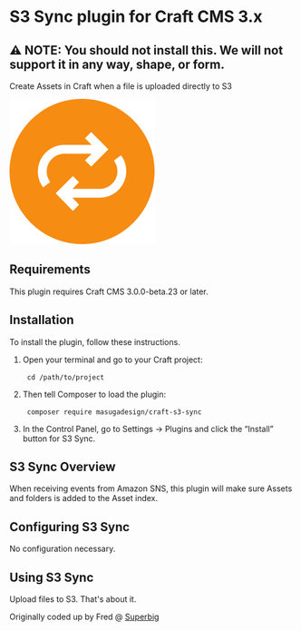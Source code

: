 # S3 Sync plugin for Craft CMS 3.x

## :warning: NOTE: You should not install this. We will not support it in any way, shape, or form.

Create Assets in Craft when a file is uploaded directly to S3

![Icon](resources/img/icon.png)

## Requirements

This plugin requires Craft CMS 3.0.0-beta.23 or later.

## Installation

To install the plugin, follow these instructions.

1. Open your terminal and go to your Craft project:

        cd /path/to/project

2. Then tell Composer to load the plugin:

        composer require masugadesign/craft-s3-sync

3. In the Control Panel, go to Settings → Plugins and click the “Install” button for S3 Sync.

## S3 Sync Overview

When receiving events from Amazon SNS, this plugin will make sure Assets and folders is added to the Asset index.

## Configuring S3 Sync

No configuration necessary.

## Using S3 Sync

Upload files to S3. That's about it.

Originally coded up by Fred @ [Superbig](https://superbig.co)
